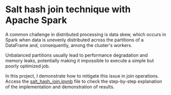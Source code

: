 # Salt hash join technique with Apache Spark

A common challenge in distributed processing is data skew, which occurs in Spark when data is unevenly distributed across the partitions of a DataFrame and, consequently, among the cluster's workers.

Unbalanced partitions usually lead to performance degradation and memory leaks, potentially making it impossible to execute a simple but poorly optimized job.

In this project, I demonstrate how to mitigate this issue in join operations. Access the [salt_hash_join.ipynb](./salt_hash_join.ipynb) file to check the step-by-step explanation of the implementation and demonstration of results.